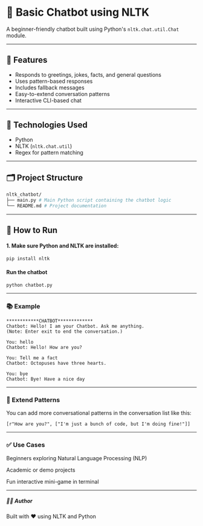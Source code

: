 # 🤖 Basic Chatbot using NLTK

A beginner-friendly chatbot built using Python's `nltk.chat.util.Chat` module.

---

## 🎯 Features

- Responds to greetings, jokes, facts, and general questions
- Uses pattern-based responses
- Includes fallback messages
- Easy-to-extend conversation patterns
- Interactive CLI-based chat

---

## 🧠 Technologies Used

- Python
- NLTK (`nltk.chat.util`)
- Regex for pattern matching

---

## 🗂️ Project Structure

```bash
nltk_chatbot/
├── main.py # Main Python script containing the chatbot logic
└── README.md # Project documentation
```

---

## 🚀 How to Run

#### 1. Make sure Python and NLTK are installed:
```bash
pip install nltk
```

#### Run the chatbot
```
python chatbot.py
```

---

### 📚 Example
```
************CHATBOT*************
Chatbot: Hello! I am your Chatbot. Ask me anything.
(Note: Enter exit to end the conversation.)

You: hello
Chatbot: Hello! How are you?

You: Tell me a fact
Chatbot: Octopuses have three hearts.

You: bye
Chatbot: Bye! Have a nice day
```

---

### 🔧 Extend Patterns
You can add more conversational patterns in the conversation list like this:

```
[r"How are you?", ["I'm just a bunch of code, but I'm doing fine!"]]
```

---

### ✅ Use Cases
Beginners exploring Natural Language Processing (NLP)

Academic or demo projects

Fun interactive mini-game in terminal

---

##### 👩‍💻 Author
Built with ❤️ using NLTK and Python
